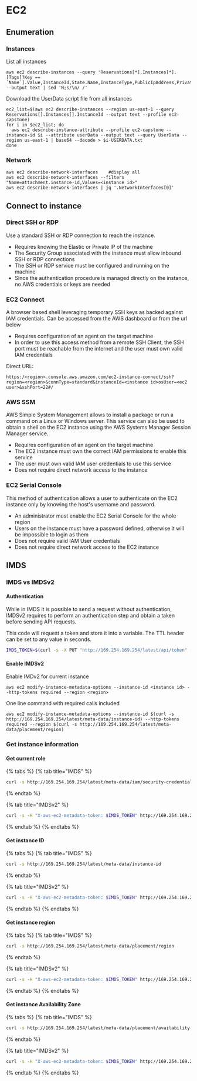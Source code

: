 # EC2

## Enumeration

### Instances

List all instances

```
aws ec2 describe-instances --query 'Reservations[*].Instances[*].[Tags[?Key == `Name`].Value,InstanceId,State.Name,InstanceType,PublicIpAddress,PrivateIpAddress]' --output text | sed 'N;s/\n/ /'
```

Download the UserData script file from all instances

```
ec2_list=$(aws ec2 describe-instances --region us-east-1 --query Reservations[].Instances[].InstanceId --output text --profile ec2-capstone)
for i in $ec2_list; do
  aws ec2 describe-instance-attribute --profile ec2-capstone --instance-id $i --attribute userData --output text --query UserData --region us-east-1 | base64 --decode > $i-USERDATA.txt
done
```

### Network

```
aws ec2 describe-network-interfaces    #display all
aws ec2 describe-network-interfaces --filters "Name=attachment.instance-id,Values=<instance id>"
aws ec2 describe-network-interfaces | jq '.NetworkInterfaces[0]'
```

## Connect to instance

### Direct SSH or RDP

Use a standard SSH or RDP connection to reach the instance.

* Requires knowing the Elastic or Private IP of the machine
* The Security Group associated with the instance must allow inbound SSH or RDP connections
* The SSH or RDP service must be configured and running on the machine
* Since the authentication procedure is managed directly on the instance, no AWS credentials or keys are needed

### EC2 Connect

A browser based shell leveraging temporary SSH keys as backed against IAM credentials. Can be accessed from the AWS dashboard or from the url below

* Requires configuration of an agent on the target machine
* In order to use this access method from a remote SSH Client, the SSH port must be reachable from the internet and the user must own valid IAM credentials

Direct URL:

```
https:/<region>.console.aws.amazon.com/ec2-instance-connect/ssh?region=<region>&connType=standard&instanceId=<instance id>osUser=<ec2 user>&sshPort=22#/
```

### AWS SSM

AWS Simple System Management allows to install a package or run a command on a Linux or Windows server. This service can also be used to obtain a shell on the EC2 instance using the AWS Systems Manager Session Manager service.

* Requires configuration of an agent on the target machine
* The EC2 instance must own the correct IAM permissions to enable this service
* The user must own valid IAM user credentials to use this service
* Does not require direct network access to the instance

### **EC2 Serial Console**

This method of authentication allows a user to authenticate on the EC2 instance only by knowing the host's username and password.

* An administrator must enable the EC2 Serial Console for the whole region
* Users on the instance must have a password defined, otherwise it will be impossible to login as them
* Does not require valid IAM User credentials
* Does not require direct network access to the EC2 instance

## IMDS

### IMDS vs IMDSv2

#### Authentication

While in IMDS it is possible to send a request without authentication, IMDSv2 requires to perform an authentication step and obtain a taken before sending API requests.

This code will request a token and store it into a variable. The TTL header can be set to any value in seconds.

```bash
IMDS_TOKEN=$(curl -s -X PUT "http://169.254.169.254/latest/api/token" -H "X-aws-ec2-metadata-token-ttl-seconds: 21600")
```

#### Enable IMDSv2

Enable IMDv2 for current instance

```
aws ec2 modify-instance-metadata-options --instance-id <instance id> --http-tokens required --region <region>
```

One line command with required calls included

```
aws ec2 modify-instance-metadata-options --instance-id $(curl -s http://169.254.169.254/latest/meta-data/instance-id) --http-tokens required --region $(curl -s http://169.254.169.254/latest/meta-data/placement/region)
```

### Get instance information

#### Get current role

{% tabs %}
{% tab title="IMDS" %}
```bash
curl -s http://169.254.169.254/latest/meta-data/iam/security-credentials/ 
```
{% endtab %}

{% tab title="IMDSv2" %}
```bash
curl -s -H "X-aws-ec2-metadata-token: $IMDS_TOKEN" http://169.254.169.254/latest/meta-data/iam/security-credentials/ 
```
{% endtab %}
{% endtabs %}

#### Get instance ID

{% tabs %}
{% tab title="IMDS" %}
```bash
curl -s http://169.254.169.254/latest/meta-data/instance-id
```
{% endtab %}

{% tab title="IMDSv2" %}
```bash
curl -s -H "X-aws-ec2-metadata-token: $IMDS_TOKEN" http://169.254.169.254/latest/meta-data/instance-id
```
{% endtab %}
{% endtabs %}

#### Get instance region

{% tabs %}
{% tab title="IMDS" %}
```bash
curl -s http://169.254.169.254/latest/meta-data/placement/region
```
{% endtab %}

{% tab title="IMDSv2" %}
```bash
curl -s -H "X-aws-ec2-metadata-token: $IMDS_TOKEN" http://169.254.169.254/latest/meta-data/placement/region
```
{% endtab %}
{% endtabs %}

#### Get instance Availability Zone

{% tabs %}
{% tab title="IMDS" %}
```bash
curl -s http://169.254.169.254/latest/meta-data/placement/availability-zone
```
{% endtab %}

{% tab title="IMDSv2" %}
```bash
curl -s -H "X-aws-ec2-metadata-token: $IMDS_TOKEN" http://169.254.169.254/latest/meta-data/placement/availability-zone
```
{% endtab %}
{% endtabs %}
